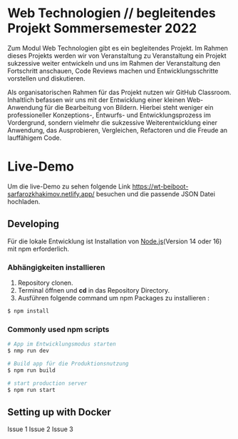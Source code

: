 # Web Technologien // begleitendes Projekt Sommersemester 2022

Zum Modul Web Technologien gibt es ein begleitendes Projekt. Im Rahmen dieses Projekts werden wir von Veranstaltung zu Veranstaltung ein Projekt sukzessive weiter entwickeln und uns im Rahmen der Veranstaltung den Fortschritt anschauen, Code Reviews machen und Entwicklungsschritte vorstellen und diskutieren.

Als organisatorischen Rahmen für das Projekt nutzen wir GitHub Classroom. Inhaltlich befassen wir uns mit der Entwicklung einer kleinen Web-Anwendung für die Bearbeitung von Bildern. Hierbei steht weniger ein professioneller Konzeptions-, Entwurfs- und Entwicklungsprozess im Vordergrund, sondern vielmehr die sukzessive Weiterentwicklung einer Anwendung, das Ausprobieren, Vergleichen, Refactoren und die Freude an lauffähigem Code.

# Live-Demo

  Um die live-Demo zu sehen folgende Link https://wt-beiboot-sarfarozkhakimov.netlify.app/ besuchen und die passende JSON Datei hochladen.

  ## Developing

 Für die lokale Entwicklung ist  Installation von [Node.js](https://nodejs.org/en/)(Version 14 oder 16) mit npm erforderlich.


### Abhängigkeiten installieren

1. Repository clonen.
2. Terminal öffnen und **cd** in das Repository Directory.
3. Ausführen folgende command um npm Packages zu installieren  :

```bash
$ npm install
```
### Commonly used npm scripts

```bash
# App im Entwicklungsmodus starten
$ nmp run dev

# Build app für die Produktionsnutzung
$ npm run build

# start production server
$ npm run start
```
## Setting up with Docker

Issue 1
Issue 2
Issue 3